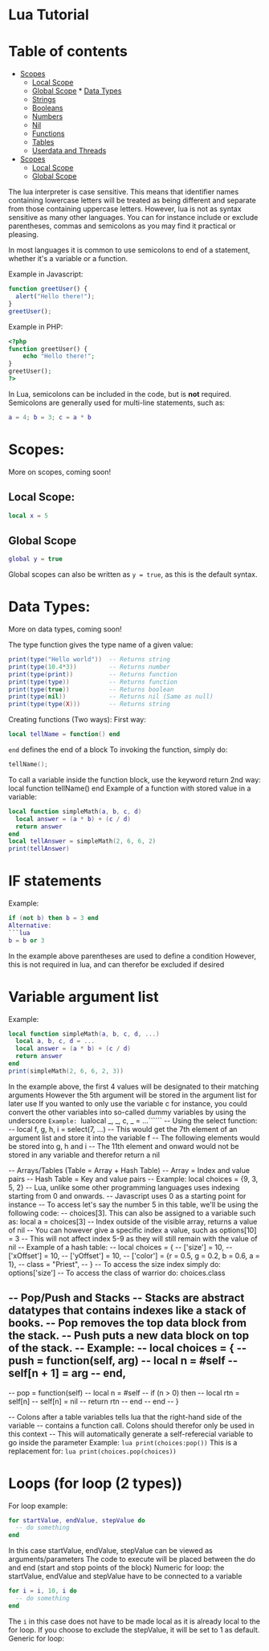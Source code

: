 # Lua Tutorial
Table of contents
=================

   * [Scopes](#scopes)
      * [Local Scope](#local-scope)
      * [Global Scope](#global-scope)
    * [Data Types](#data-types)
      * [Strings](#strings)
      * [Booleans](#booleans)
      * [Numbers](#numbers)
      * [Nil](#nil)
      * [Functions](#functions)
      * [Tables](#tables)
      * [Userdata and Threads](#userdata-and-threads)
   * [Scopes](#scopes)
      * [Local Scope](#local-scope)
      * [Global Scope](#global-scope)
      
The lua interpreter is case sensitive. This means that identifier names containing lowercase letters will be treated as being different and separate from those containing uppercase letters.
However, lua is not as syntax sensitive as many other languages. You can for instance include or exclude parentheses, commas and semicolons as you may find it practical or pleasing.

In most languages it is common to use semicolons to end of a statement, whether it's a variable or a function.

Example in Javascript:
```javascript
function greetUser() {
  alert("Hello there!");
}
greetUser();
```
Example in PHP:
```php
<?php
function greetUser() {
    echo "Hello there!";
}
greetUser();
?>
```
In Lua, semicolons can be included in the code, but is **not** required.
Semicolons are generally used for multi-line statements, such as:
```lua
a = 4; b = 3; c = a * b
```

# Scopes:
More on scopes, coming soon!

## Local Scope:
```lua
local x = 5
```
## Global Scope
```lua
global y = true
```
Global scopes can also be written as ```y = true```, as this is the default syntax.

# Data Types:
More on data types, coming soon!

The type function gives the type name of a given value:
```lua
print(type("Hello world"))  -- Returns string
print(type(10.4*3))         -- Returns number
print(type(print))          -- Returns function
print(type(type))           -- Returns function
print(type(true))           -- Returns boolean
print(type(nil))            -- Returns nil (Same as null)
print(type(type(X)))        -- Returns string
```

Creating functions (Two ways):
First way: 
```lua
local tellName = function() end
```
```end``` defines the end of a block
To invoking the function, simply do: 
```lua
tellName();
```
To call a variable inside the function block, use the keyword return
2nd way: local function tellName() end
Example of a function with stored value in a variable:
```lua
local function simpleMath(a, b, c, d)
  local answer = (a * b) + (c / d)
  return answer
end
local tellAnswer = simpleMath(2, 6, 6, 2)
print(tellAnswer)
```

# IF statements
Example:
```lua
if (not b) then b = 3 end
Alternative:
```lua
b = b or 3
```
In the example above parentheses are used to define a condition
However, this is not required in lua, and can therefor be excluded if desired


# Variable argument list
Example:
```lua
local function simpleMath(a, b, c, d, ...)
  local a, b, c, d = ...
  local answer = (a * b) + (c / d)
  return answer
end
print(simpleMath(2, 6, 6, 2, 3))
```
In the example above, the first 4 values will be designated to their matching arguments
However the 5th argument will be stored in the argument list for later use
If you wanted to only use the variable c for instance, you could convert
the other variables into so-called dummy variables by using the underscore
```Example: ```lualocal _, _, c, _ = ...``````
-- Using the select function:
-- local f, g, h, i = select(7, ...)
-- This would get the 7th element of an argument list and store it into the variable f
-- The following elements would be stored into g, h and i
-- The 11th element and onward would not be stored in any variable and therefor return a nil


-- Arrays/Tables (Table = Array + Hash Table)
-- Array = Index and value pairs
-- Hash Table = Key and value pairs
-- Example: local choices = {9, 3, 5, 2}
-- Lua, unlike some other programming languages uses indexing starting from 0 and onwards.
-- Javascript uses 0 as a starting point for instance
-- To access let's say the number 5 in this table, we'll be using the following code:
-- choices[3]. This can also be assigned to a variable such as: local a = choices[3]
-- Index outside of the visible array, returns a value of nil
-- You can however give a specific index a value, such as options[10] = 3
-- This will not affect index 5-9 as they will still remain with the value of nil
-- Example of a hash table:
-- local choices = {
--  ['size'] = 10,
--  ['xOffset'] = 10,
--  ['yOffset'] = 10,
--  ['color'] = {r = 0.5, g = 0.2, b = 0.6, a = 1},
--  class = "Priest",
-- }
-- To access the size index simply do: options['size']
-- To access the class of warrior do: choices.class


-- Pop/Push and Stacks
-- Stacks are abstract datatypes that contains indexes like a stack of books.
-- Pop removes the top data block from the stack.
-- Push puts a new data block on top of the stack.
-- Example:
-- local choices = {
--   push = function(self, arg)
--     local n = #self
--     self[n + 1] = arg
--   end,
--
--   pop = function(self)
--     local n = #self
--     if (n > 0) then
--       local rtn = self[n]
--       self[n] = nil
--       return rtn
--     end
--   end
-- }

-- Colons after a table variables tells lua that the right-hand side of the variable
-- contains a function call. Colons should therefor only be used in this context
-- This will automatically generate a self-referecial variable to go inside the parameter
Example: ```lua print(choices:pop())```
This is a replacement for: ```lua print(choices.pop(choices))```

# Loops (for loop (2 types))
For loop example:
```lua
for startValue, endValue, stepValue do
  -- do something
end
```
In this case startValue, endValue, stepValue can be viewed as arguments/parameters
The code to execute will be placed between the do and end (start and stop points of the block)
Numeric for loop: the startValue, endValue and stepValue have to be connected to a variable
```lua
for i = i, 10, i do
  -- do something
end
```
The ```i``` in this case does not have to be made local as it is already local to the for loop.
If you choose to exclude the stepValue, it will be set to 1 as default.
Generic for loop:

